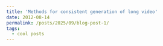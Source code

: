 ```yaml
---
title: 'Methods for consistent generation of long video'
date: 2012-08-14
permalink: /posts/2025/09/blog-post-1/
tags:
  - cool posts
---
```


<!-- Table -->


